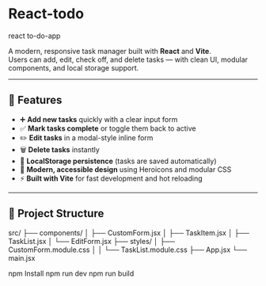 # React-todo
react to-do-app

A modern, responsive task manager built with **React** and **Vite**.  
Users can add, edit, check off, and delete tasks — with clean UI, modular components, and local storage support.

---

## 🚀 Features

- ➕ **Add new tasks** quickly with a clear input form  
- ✅ **Mark tasks complete** or toggle them back to active  
- ✏️ **Edit tasks** in a modal-style inline form  
- 🗑️ **Delete tasks** instantly  
- 💾 **LocalStorage persistence** (tasks are saved automatically)  
- 🎨 **Modern, accessible design** using Heroicons and modular CSS  
- ⚡ **Built with Vite** for fast development and hot reloading  

---

## 🧩 Project Structure

src/
├── components/
│ ├── CustomForm.jsx
│ ├── TaskItem.jsx
│ ├── TaskList.jsx
│ └── EditForm.jsx
├── styles/
│ ├── CustomForm.module.css
│ 
│ └── TaskList.module.css
├── App.jsx
└── main.jsx

npm Install
npm run dev
npm run build

